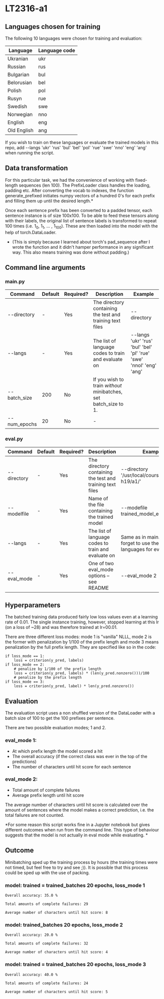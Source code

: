 # LT2316-a1

## Languages chosen for training

The following 10 languages were chosen for training and evaluation:

| Language    | Language code |
|-------------|---------------|
| Ukranian    | ukr           |
| Russian     | rus           |
| Bulgarian   | bul           |
| Belorusian  | bel           |
| Polish      | pol           |
| Rusyn       | rue           |
| Swedish     | swe           |
| Norwegian   | nno           |
| English     | eng           |
| Old English | ang           |

If you wish to train on these languages or evaluate the trained models in this repo, add --langs 'ukr' 'rus' 'bul' 'bel' 'pol' 'rue' 'swe' 'nno' 'eng' 'ang' when running the script.

## Data transformation

For this particular task, we had the convenience of working with fixed-length sequences (len 100).
The PrefixLoader class handles the loading, padding etc. After converting the vocab to indexes, the function generate_prefixed initiates numpy vectors of a hundred 0's for each prefix and filling them up until the desired length.* 

Once each sentence prefix has been converted to a padded tensor, each sentence instance is of size 100x100. To be able to feed these tensors along with their labels, the original list of sentence labels is transformed to repeat 100 times (i.e. 1<sub>0</sub>, 1<sub>1</sub>, ... , 1<sub>100</sub>). These are then loaded into the model with the help of torch.DataLoader.

* (This is simply because I learned about torch's pad_sequence after I wrote the function and it didn't hamper performance in any significant way. This also means training was done without padding.)

## Command line arguments

### main.py

| Command    | Default | Required? | Description | Example |
|-------------|---------------|---------------|---------------|---------------|
| --directory   | - | Yes | The directory containing the test and training text files | --directory | '/usr/local/courses/lt2316-h19/a1/' |
| --langs   | - | Yes | The list of language codes to train and evaluate on | --langs 'ukr' 'rus' 'bul' 'bel' 'pl' 'rue' 'swe' 'nnol' 'eng' 'ang' |
| --batch_size   | 200             | No | If you wish to train *without* minibatches, set batch_size to 1. | |
| --num_epochs   | 20             | No | - | |

### eval.py

| Command    | Default | Required? | Description | Example |
|-------------|---------------|---------------|---------------|---------------|
| --directory   | - | Yes | The directory containing the test and training text files | --directory '/usr/local/courses/lt2316-h19/a1/' |
| --modelfile | - | Yes | Name of the file containing the trained model | --modefile trained_model_e20b200 |
| --langs   | - | Yes | The list of language codes to train and evaluate on | Same as in main.py. Don't forget to use the same languages for evaluation! |
| --eval_mode   | - | Yes | One of two eval_mode options – see README | --eval_mode 2 |

## Hyperparameters

The batched training data produced fairly low loss values even at a learning rate of 0.01. The single instance training, however, stopped learning at this lr (on a loss of ~28) and was therefore trained at lr=00.01.

There are three different loss modes: mode 1 is "vanilla" NLLL, mode 2 is the former with penalization by 1/100 of the prefix length and mode 3 means penalization by the full prefix length. They are specified like so in the code:

```
if loss_mode == 1:
    loss = criterion(y_pred, labels)
if loss_mode == 2:
    # penalize by 1/100 of the prefix length
    loss = criterion(y_pred, labels) * (len(y_pred.nonzero()))/100 
    # penalize by the prefix length
if loss_mode == 3:
    loss = criterion(y_pred, label) * len(y_pred.nonzero())
```


## Evaluation
The evaluation script uses a non shuffled version of the DataLoader with a batch size of 100 to get the 100 prefixes per sentence.

There are two possible evaluation modes; 1 and 2.

### eval_mode 1:
* At which prefix length the model scored a hit
* The overall accuracy (if the correct class was ever in the top of the predictions)
* The number of characters until hit score for each sentence

### eval_mode 2:
* Total amount of complete failures
* Average prefix length until hit score

The average number of characters until hit score is calculated over the amount of sentences where the model makes a correct prediction, i.e. the total failures are not counted.

*For some reason this script works fine in a Jupyter notebook but gives different outcomes when run from the command line. This type of behaviour suggests that the model is not actually in eval mode while evaluating. *

## Outcome
Minibatching sped up the training process by hours (the training times were not timed, but feel free to try and see ;)). It is possible that this process could be sped up with the use of packing.

### model: trained = trained_batches 20 epochs, loss_mode 1

```
Overall accuracy: 35.0 %

Total amounts of complete failures: 29

Average number of characters until hit score: 8

```

### model: trained_batches 20 epochs, loss_mode 2

```
Overall accuracy: 20.0 %

Total amounts of complete failures: 32

Average number of characters until hit score: 4

```
### model: trained = trained_batches 20 epochs, loss_mode 3
```
Overall accuracy: 40.0 %

Total amounts of complete failures: 24

Average number of characters until hit score: 5
```

